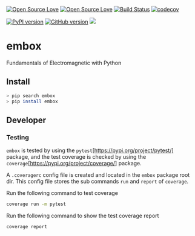 [![Open Source Love](https://badges.frapsoft.com/os/v1/open-source.svg?v=102)](https://github.com/ellerbrock/open-source-badge/)
[![Open Source Love](https://badges.frapsoft.com/os/gpl/gpl.svg?v=102)](https://github.com/ellerbrock/open-source-badge/)
[![Build Status](https://travis-ci.org/WilliamCodeBox/embox.svg?branch=main)](https://travis-ci.org/WilliamCodeBox/embox)
[![codecov](https://codecov.io/gh/WilliamCodeBox/embox/branch/main/graph/badge.svg?token=KIEFL7Q4CV)](https://codecov.io/gh/WilliamCodeBox/embox)

[![PyPI version](https://badge.fury.io/py/embox.svg)](https://badge.fury.io/py/embox)
[![GitHub version](https://badge.fury.io/gh/WilliamCodeBox%2Fembox.svg)](https://badge.fury.io/gh/WilliamCodeBox%2Fembox)
[![](https://tokei.rs/b1/github/XAMPPRocky/tokei)](https://github.com/WilliamCodeBox/embox)


# embox

Fundamentals of Electromagnetic with Python

## Install

```bash
> pip search embox
> pip install embox
```

## Developer

### Testing

`embox` is tested by using the `pytest`[https://pypi.org/project/pytest/] package, and the test coverage is checked by using the `coverage`[https://pypi.org/project/coverage/] package.

A `.coveragerc` config file is created and located in the `embox` package root dir. This config file stores the sub commands `run` and `report` of `coverage`.

Run the following command to test coverage

```bash
coverage run -m pytest
```

Run the following command to show the test coverage report

```bash
coverage report
```
